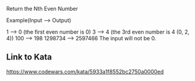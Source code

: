 Return the Nth Even Number

Example(Input --> Output)

1 --> 0 (the first even number is 0)
3 --> 4 (the 3rd even number is 4 (0, 2, 4))
100 --> 198
1298734 --> 2597466
The input will not be 0.

## Link to Kata
https://www.codewars.com/kata/5933a1f8552bc2750a0000ed